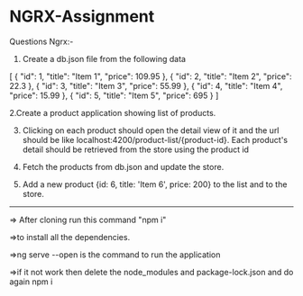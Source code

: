 # NGRX-Assignment

Questions Ngrx:-

1. Create a db.json file from the following data

[
  {
    "id": 1,
    "title": "Item 1",
    "price": 109.95
  },
  {
    "id": 2,
    "title": "Item 2",
    "price": 22.3
  },
  {
    "id": 3,
    "title": "Item 3",
    "price": 55.99
  },
  {
    "id": 4,
    "title": "Item 4",
    "price": 15.99
  },
  {
    "id": 5,
    "title": "Item 5",
    "price": 695
  }
]

  2.Create a product application showing list of products.


3. Clicking on each product should open the detail view of it and the url should be like localhost:4200/product-list/{product-id}. Each product's detail should be retrieved from the store using the product id

4. Fetch the products from db.json and update the store.

5. Add a new product {id: 6, title: 'Item 6', price: 200} to the list and to the store.

------------------------------------------------------------------------------------------------------------------------------------------------------------

=> After cloning run this command "npm i"

=>to install all the dependencies.

=>ng serve --open is the command to run the application

=>if it not work then delete the node_modules and package-lock.json and do again npm i
